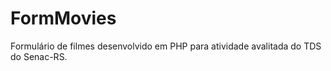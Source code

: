 # FormMovies

Formulário de filmes desenvolvido em PHP para atividade avalitada do TDS do Senac-RS.
